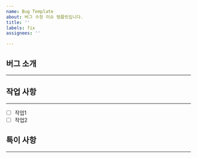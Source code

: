 ```yaml
---
name: Bug Template
about: 버그 수정 이슈 템플릿입니다.
title: ''
labels: fix
assignees: ''

---
```


## 버그 소개
---

## 작업 사항
---
- [ ] 작업1
- [ ] 작업2

## 특이 사항
---

<!-- 이슈명은 ~구현, ~수정 처럼 작성 -->
<!-- 할당자 필요 -->
